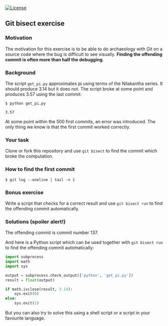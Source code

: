 [![License](https://img.shields.io/badge/license-%20BSD--3-blue.svg)](../master/LICENSE)


## Git bisect exercise

### Motivation

The motivation for this exercise is to be able to do archaeology with Git on a
source code where the bug is difficult to see visually. **Finding the offending
commit is often more than half the debugging**.


### Background

The script `get_pi.py` approximates pi using terms of the Nilakantha series. It
should produce 3.14 but it does not. The script broke at some point and
produces 3.57 using the last commit:

```
$ python get_pi.py

3.57
```

At some point within the 500 first commits, an error was introduced. The only
thing we know is that the first commit worked correctly.


### Your task

Clone or fork this repository and use `git bisect` to find the commit which
broke the computation.


### How to find the first commit

```
$ git log --oneline | tail -n 1
```


### Bonus exercise

Write a script that checks for a correct result and use `git bisect run` to
find the offending commit automatically.


### Solutions (spoiler alert!)

The offending commit is commit number 137.

And here is a Python script which can be used together with `git bisect run`
to find the offending commit automatically:

```python
import subprocess
import math
import sys

output = subprocess.check_output(['python', 'get_pi.py'])
result = float(output)

if math.isclose(result, 3.14):
    sys.exit(0)
else:
    sys.exit(1)
```

But you can also try to solve this using a shell script or a script
in your favourite language.
